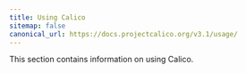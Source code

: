```yaml
---
title: Using Calico
sitemap: false 
canonical_url: https://docs.projectcalico.org/v3.1/usage/
---
```


This section contains information on using Calico.
